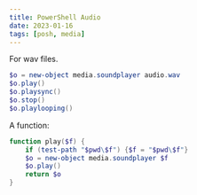 ```yaml
---
title: PowerShell Audio
date: 2023-01-16
tags: [posh, media]
---
```


For wav files. 

```powershell
$o = new-object media.soundplayer audio.wav
$o.play()
$o.playsync()
$o.stop()
$o.playlooping()
```

A function:
```powershell
function play($f) {
	if (test-path "$pwd\$f") {$f = "$pwd\$f"}
	$o = new-object media.soundplayer $f
	$o.play()
	return $o
}
```
